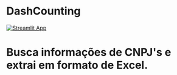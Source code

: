 # DashCounting
[![Streamlit App](https://static.streamlit.io/badges/streamlit_badge_black_white.svg)](https://share.streamlit.io/erickeloi/dashcounting/main)

# Busca informações de CNPJ's e extrai em formato de Excel.

